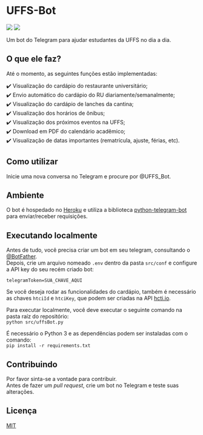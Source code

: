 # UFFS-Bot
[![](https://tokei.rs/b1/github/arturspon/UFFS-Bot?category=code)](https://github.com/arturspon/UFFS-Bot)
[![](https://img.shields.io/github/issues-raw/arturspon/UFFS-Bot.svg)](https://github.com/arturspon/UFFS-Bot/issues)

Um bot do Telegram para ajudar estudantes da UFFS no dia a dia.

## O que ele faz?
Até o momento, as seguintes funções estão implementadas:  
  
:heavy_check_mark: Visualização do cardápio do restaurante universitário;  
:heavy_check_mark: Envio automático do cardápio do RU diariamente/semanalmente;  
:heavy_check_mark: Visualização do cardápio de lanches da cantina;  
:heavy_check_mark: Visualização dos horários de ônibus;  
:heavy_check_mark: Visualização dos próximos eventos na UFFS;  
:heavy_check_mark: Download em PDF do calendário acadêmico;  
:heavy_check_mark: Visualização de datas importantes (rematrícula, ajuste, férias, etc).  

## Como utilizar
Inicie uma nova conversa no Telegram e procure por @UFFS_Bot.

## Ambiente

O bot é hospedado no [Heroku](https://www.heroku.com/) e utiliza a biblioteca [python-telegram-bot](https://github.com/python-telegram-bot/python-telegram-bot) para enviar/receber requisições.

## Executando localmente
Antes de tudo, você precisa criar um bot em seu telegram, consultando o [@BotFather](https://core.telegram.org/bots#3-how-do-i-create-a-bot).  
Depois, crie um arquivo nomeado `.env` dentro da pasta `src/conf` e configure a API key do seu recém criado bot:  
```
telegramToken=SUA_CHAVE_AQUI
```  
Se você deseja rodar as funcionalidades do cardápio, também é necessário as chaves `htciId` e `htciKey`, que podem ser criadas na API [hcti.io](https://htmlcsstoimage.com/).

Para executar localmente, você deve executar o seguinte comando na pasta raíz do repositório:  
```python src/uffsBot.py```  
  
É necessário o Python 3 e as dependências podem ser instaladas com o comando:  
`pip install -r requirements.txt`

## Contribuindo
Por favor sinta-se a vontade para contribuir.  
Antes de fazer um *pull request*, crie um bot no Telegram e teste suas alterações.

## Licença
[MIT](https://choosealicense.com/licenses/mit/)
